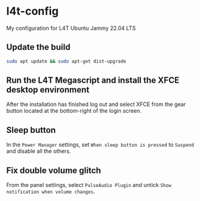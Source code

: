 # l4t-config
My configuration for L4T Ubuntu Jammy 22.04 LTS

## Update the build

```bash
sudo apt update && sudo apt-get dist-upgrade
```

## Run the L4T Megascript and install the XFCE desktop environment

After the installation has finished log out and select XFCE from the gear button located at the bottom-right of the login screen.

## Sleep button

In the `Power Manager` settings, set `When sleep button is pressed` to `Suspend` and disable all the others.

## Fix double volume glitch

From the panel settings, select `PulseAudio Plugin` and untick `Show notification when volume changes`.